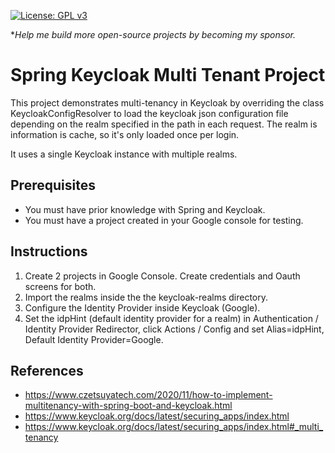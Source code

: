 [![License: GPL v3](https://img.shields.io/badge/License-GPLv3-blue.svg)](https://www.gnu.org/licenses/gpl-3.0)

**Help me build more open-source projects by becoming my sponsor.*

# Spring Keycloak Multi Tenant Project

This project demonstrates multi-tenancy in Keycloak by overriding the class KeycloakConfigResolver to load the keycloak json configuration file depending on the realm specified in the path in each request. The realm is information is cache, so it's only loaded once per login.

It uses a single Keycloak instance with multiple realms.

## Prerequisites

- You must have prior knowledge with Spring and Keycloak.
- You must have a project created in your Google console for testing.

## Instructions

1. Create 2 projects in Google Console. Create credentials and Oauth screens for both.
2. Import the realms inside the the keycloak-realms directory.
3. Configure the Identity Provider inside Keycloak (Google).
4. Set the idpHint (default identity provider for a realm) in Authentication / Identity Provider Redirector, click Actions / Config and set Alias=idpHint, Default Identity Provider=Google.

## References

- https://www.czetsuyatech.com/2020/11/how-to-implement-multitenancy-with-spring-boot-and-keycloak.html
- https://www.keycloak.org/docs/latest/securing_apps/index.html
- https://www.keycloak.org/docs/latest/securing_apps/index.html#_multi_tenancy
